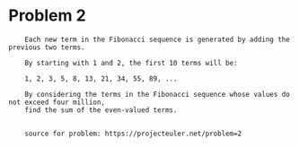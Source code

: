 # Problem 2 



        Each new term in the Fibonacci sequence is generated by adding the previous two terms. 
        
        By starting with 1 and 2, the first 10 terms will be:

        1, 2, 3, 5, 8, 13, 21, 34, 55, 89, ...

        By considering the terms in the Fibonacci sequence whose values do not exceed four million, 
        find the sum of the even-valued terms.
   
   
        source for problem: https://projecteuler.net/problem=2
        
        

